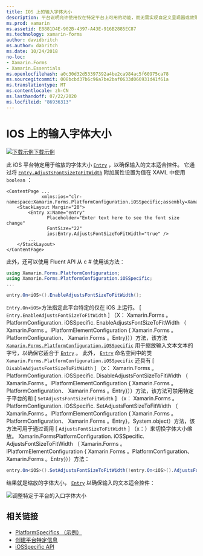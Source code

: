 ```yaml
---
title: IOS 上的输入字体大小
description: 平台说明允许使用仅在特定平台上可用的功能，而无需实现自定义呈现器或效果。 本文介绍如何使用特定于 iOS 平台的来缩放条目的字体大小。
ms.prod: xamarin
ms.assetid: E8881D4E-902B-4397-A43E-916B2885EC87
ms.technology: xamarin-forms
author: davidbritch
ms.author: dabritch
ms.date: 10/24/2018
no-loc:
- Xamarin.Forms
- Xamarin.Essentials
ms.openlocfilehash: a0c30d32d53397392a4be2ca984ac5f60975ca78
ms.sourcegitcommit: 008bcbd37b6c96a7be2baf0633d066931d41f61a
ms.translationtype: MT
ms.contentlocale: zh-CN
ms.lasthandoff: 07/22/2020
ms.locfileid: "86936313"
---
```

# <a name="entry-font-size-on-ios"></a>IOS 上的输入字体大小

[![下载示例](~/media/shared/download.png)下载示例](https://docs.microsoft.com/samples/xamarin/xamarin-forms-samples/userinterface-platformspecifics)

此 iOS 平台特定用于缩放的字体大小 [`Entry`](xref:Xamarin.Forms.Entry) ，以确保输入的文本适合控件。 它通过将 [`Entry.AdjustsFontSizeToFitWidth`](xref:Xamarin.Forms.PlatformConfiguration.iOSSpecific.Entry.AdjustsFontSizeToFitWidthProperty) 附加属性设置为值在 XAML 中使用 `boolean` ：

```xaml
<ContentPage ...
             xmlns:ios="clr-namespace:Xamarin.Forms.PlatformConfiguration.iOSSpecific;assembly=Xamarin.Forms.Core"
    <StackLayout Margin="20">
        <Entry x:Name="entry"
               Placeholder="Enter text here to see the font size change"
               FontSize="22"
               ios:Entry.AdjustsFontSizeToFitWidth="true" />
        ...
    </StackLayout>
</ContentPage>
```

此外，还可以使用 Fluent API 从 c # 使用该方法：

```csharp
using Xamarin.Forms.PlatformConfiguration;
using Xamarin.Forms.PlatformConfiguration.iOSSpecific;
...

entry.On<iOS>().EnableAdjustsFontSizeToFitWidth();
```

`Entry.On<iOS>`方法指定此平台特定的仅在 iOS 上运行。 [ `Entry.EnableAdjustsFontSizeToFitWidth` ] （X： Xamarin.Forms 。PlatformConfiguration. iOSSpecific. EnableAdjustsFontSizeToFitWidth （ Xamarin.Forms 。IPlatformElementConfiguration { Xamarin.Forms 。PlatformConfiguration、 Xamarin.Forms 。Entry}））方法，该方法 [`Xamarin.Forms.PlatformConfiguration.iOSSpecific`](xref:Xamarin.Forms.PlatformConfiguration.iOSSpecific) 用于缩放输入文本文本的字号，以确保它适合于 [`Entry`](xref:Xamarin.Forms.Entry) 。 此外， [`Entry`](xref:Xamarin.Forms.PlatformConfiguration.iOSSpecific.Entry) 命名空间中的类 `Xamarin.Forms.PlatformConfiguration.iOSSpecific` 还具有 [ `DisableAdjustsFontSizeToFitWidth` ] （x： Xamarin.Forms 。PlatformConfiguration. iOSSpecific. DisableAdjustsFontSizeToFitWidth （ Xamarin.Forms 。IPlatformElementConfiguration { Xamarin.Forms 。PlatformConfiguration、 Xamarin.Forms 。Entry}））方法，该方法可禁用特定于平台的和 [ `SetAdjustsFontSizeToFitWidth` ] （x： Xamarin.Forms 。PlatformConfiguration. iOSSpecific. SetAdjustsFontSizeToFitWidth （ Xamarin.Forms 。IPlatformElementConfiguration { Xamarin.Forms 。PlatformConfiguration、 Xamarin.Forms 。Entry}，System.object）方法，该方法可用于通过调用 [ `AdjustsFontSizeToFitWidth` ] （x：）来切换字体大小缩放。 Xamarin.FormsPlatformConfiguration. iOSSpecific. AdjustsFontSizeToFitWidth （ Xamarin.Forms 。IPlatformElementConfiguration { Xamarin.Forms 。PlatformConfiguration、 Xamarin.Forms 。Entry}））方法：

```csharp
entry.On<iOS>().SetAdjustsFontSizeToFitWidth(!entry.On<iOS>().AdjustsFontSizeToFitWidth());
```

结果就是缩放的字体大小， [`Entry`](xref:Xamarin.Forms.Entry) 以确保输入的文本适合控件：

![调整特定于平台的入口字体大小](entry-font-size-images/entry-font-size.png)

## <a name="related-links"></a>相关链接

- [PlatformSpecifics （示例）](https://docs.microsoft.com/samples/xamarin/xamarin-forms-samples/userinterface-platformspecifics)
- [创建平台特定信息](~/xamarin-forms/platform/platform-specifics/index.md#creating-platform-specifics)
- [iOSSpecific API](xref:Xamarin.Forms.PlatformConfiguration.iOSSpecific)
